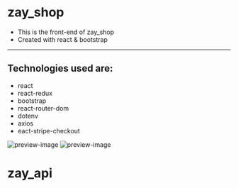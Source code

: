 # zay_shop

- This is the front-end of zay_shop
- Created with react & bootstrap 

<hr /> 

## Technologies used are:

<ul>
  <li>react</li>
  <li>react-redux</li>
  <li>bootstrap</li>
  <li>react-router-dom</li>
  <li>dotenv</li>
  <li>axios</li>
  <li>eact-stripe-checkout</li>
</ul>

![preview-image](./Screenshot%202022-11-23%202.31.56%20PM.png)
![preview-image](./Screenshot%202022-11-23%202.32.14%20PM.png)
# zay_api
